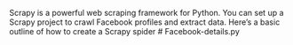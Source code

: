 Scrapy is a powerful web scraping framework for Python. You can set up a Scrapy project to crawl Facebook profiles and extract data. Here’s a basic outline of how to create a Scrapy spider       # Facebook-details.py
